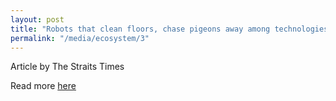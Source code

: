 ```yaml
---
layout: post
title: "Robots that clean floors, chase pigeons away among technologies being tested at Tampines food centre"
permalink: "/media/ecosystem/3"
---
```

Article by The Straits Times

Read more [here](https://www.straitstimes.com/singapore/here-comes-the-clean-squad-robots-tested-at-tampines-food-centre)